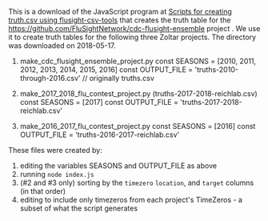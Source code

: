 This is a download of the JavaScript program at 
[Scripts for creating truth.csv using flusight-csv-tools]( https://gist.github.com/lepisma/f7b92d7eadd19d1384834ed32af5d53a)
that creates the truth table for the https://github.com/FluSightNetwork/cdc-flusight-ensemble project . We use it to
create truth tables for the following three Zoltar projects. The directory was downloaded on 2018-05-17.

1. make_cdc_flusight_ensemble_project.py
   const SEASONS = [2010, 2011, 2012, 2013, 2014, 2015, 2016]
   const OUTPUT_FILE = 'truths-2010-through-2016.csv' // originally truths.csv

2. make_2017_2018_flu_contest_project.py (truths-2017-2018-reichlab.csv)
   const SEASONS = [2017]
   const OUTPUT_FILE = 'truths-2017-2018-reichlab.csv'
  
3. make_2016_2017_flu_contest_project.py
   const SEASONS = [2016]
   const OUTPUT_FILE = 'truths-2016-2017-reichlab.csv'

These files were created by:

1. editing the variables SEASONS and OUTPUT_FILE as above
2. running `node index.js`
3. (#2 and #3 only) sorting by the `timezero` `location`, and `target` columns (in that order)
4. editing to include only timezeros from each project's TimeZeros - a subset of what the script generates

